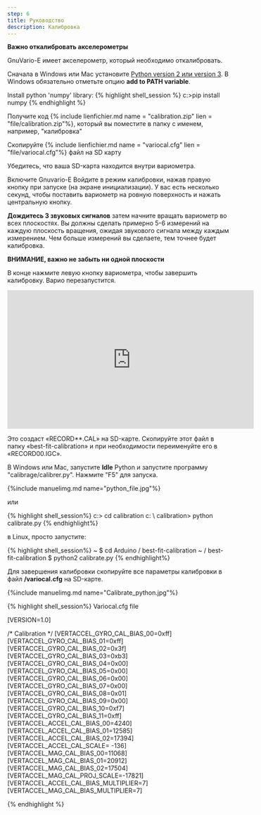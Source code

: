 ```yaml
---
step: 6
title: Руководство
description: Калибровка
---
```


**Важно откалибровать акселерометры**

GnuVario-E имеет акселерометр, который необходимо откалибровать.

Сначала в Windows или Mac установите [Python version 2 или version 3](https://www.python.org/). В Windows обязательно отметьте опцию **add to PATH variable**.

Install python 'numpy' library:
{% highlight shell_session %}
c:>pip install numpy 
{% endhighlight %}
       
Получите код {% include lienfichier.md name = "calibration.zip" lien = "file/calibration.zip"%}, который вы поместите в папку с именем, например, "калибровка"
      
Скопируйте {% include lienfichier.md name = "variocal.cfg" lien = "file/variocal.cfg"%} файл на SD карту
       
Убедитесь, что ваша SD-карта находится внутри вариометра.
         
Включите Gnuvario-E
Войдите в режим калибровки, нажав правую кнопку при запуске (на экране инициализации).
У вас есть несколько секунд, чтобы поставить вариометр на ровную поверхность и нажать центральную кнопку.

**Дождитесь 3 звуковых сигналов** затем начните вращать вариометр во всех плоскостях.
Вы должны сделать примерно 5-6 измерений на каждую плоскость вращения, ожидая звукового сигнала между каждым измерением.
Чем больше измерений вы сделаете, тем точнее будет калибровка.

**ВНИМАНИЕ, важно не забыть ни одной плоскости**

В конце нажмите левую кнопку вариометра, чтобы завершить калибровку. Варио перезапустится.

<iframe width = "560" height = "315" src = "https://www.youtube.com/embed/6yxoZcxxzVY" frameborder = "0" allow = "autoplay; encrypted-media" allowfullscreen> </iframe>

Это создаст «RECORD**.CAL» на SD-карте. Скопируйте этот файл в папку «best-fit-calibration» и при необходимости переименуйте его в «RECORD00.IGC».

В Windows или Mac, запустите **Idle** Python и запустите программу "calibrage/calibrer.py". Нажмите "F5" для запуска.
    
{%include manuelimg.md name="python_file.jpg"%}

или
      
{% highlight shell_session%}
c:> cd calibration
c: \ calibration> python calibrate.py
{% endhighlight%}

в Linux, просто запустите:

{% highlight shell_session%}
~ $ cd Arduino / best-fit-calibration
~ / best-fit-calibration $ python2 calibrate.py
{% endhighlight%}
      
Для завершения калибровки скопируйте все параметры калибровки в файл **/variocal.cfg** на SD-карте.

{%include manuelimg.md name="Calibrate_python.jpg"%}

{% highlight shell_session%}
Variocal.cfg file

[VERSION=1.0]

/* Calibration */
[VERTACCEL_GYRO_CAL_BIAS_00=0xff]
[VERTACCEL_GYRO_CAL_BIAS_01=0xff]
[VERTACCEL_GYRO_CAL_BIAS_02=0x3f]
[VERTACCEL_GYRO_CAL_BIAS_03=0xb3]
[VERTACCEL_GYRO_CAL_BIAS_04=0x00]
[VERTACCEL_GYRO_CAL_BIAS_05=0x00]
[VERTACCEL_GYRO_CAL_BIAS_06=0x00]
[VERTACCEL_GYRO_CAL_BIAS_07=0x00]
[VERTACCEL_GYRO_CAL_BIAS_08=0x01]
[VERTACCEL_GYRO_CAL_BIAS_09=0x00]
[VERTACCEL_GYRO_CAL_BIAS_10=0xf7]
[VERTACCEL_GYRO_CAL_BIAS_11=0xff]
[VERTACCEL_ACCEL_CAL_BIAS_00=4240]
[VERTACCEL_ACCEL_CAL_BIAS_01=12585]
[VERTACCEL_ACCEL_CAL_BIAS_02=17394]
[VERTACCEL_ACCEL_CAL_SCALE= -136]
[VERTACCEL_MAG_CAL_BIAS_00=11068]
[VERTACCEL_MAG_CAL_BIAS_01=20912]
[VERTACCEL_MAG_CAL_BIAS_02=17504]
[VERTACCEL_MAG_CAL_PROJ_SCALE=-17821]
[VERTACCEL_ACCEL_CAL_BIAS_MULTIPLIER=7]
[VERTACCEL_MAG_CAL_BIAS_MULTIPLIER=7]

{% endhighlight %}
